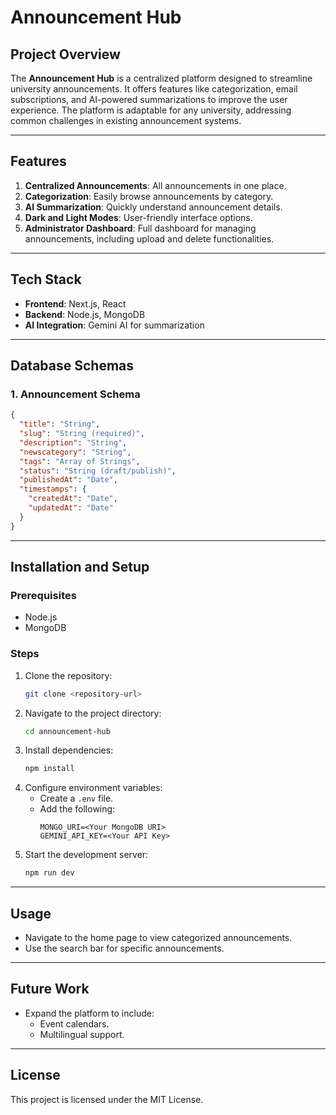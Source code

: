 # Announcement Hub

## Project Overview
The **Announcement Hub** is a centralized platform designed to streamline university announcements. It offers features like categorization, email subscriptions, and AI-powered summarizations to improve the user experience. The platform is adaptable for any university, addressing common challenges in existing announcement systems.

---

## Features

1. **Centralized Announcements**: All announcements in one place.
2. **Categorization**: Easily browse announcements by category.
3. **AI Summarization**: Quickly understand announcement details.
4. **Dark and Light Modes**: User-friendly interface options.
5. **Administrator Dashboard**: Full dashboard for managing announcements, including upload and delete functionalities.

---

## Tech Stack

- **Frontend**: Next.js, React
- **Backend**: Node.js, MongoDB
- **AI Integration**: Gemini AI for summarization

---

## Database Schemas

### 1. Announcement Schema
```json
{
  "title": "String",
  "slug": "String (required)",
  "description": "String",
  "newscategory": "String",
  "tags": "Array of Strings",
  "status": "String (draft/publish)",
  "publishedAt": "Date",
  "timestamps": {
    "createdAt": "Date",
    "updatedAt": "Date"
  }
}
```
---

## Installation and Setup

### Prerequisites
- Node.js
- MongoDB

### Steps
1. Clone the repository:
   ```bash
   git clone <repository-url>
   ```
2. Navigate to the project directory:
   ```bash
   cd announcement-hub
   ```
3. Install dependencies:
   ```bash
   npm install
   ```
4. Configure environment variables:
   - Create a `.env` file.
   - Add the following:
     ```
     MONGO_URI=<Your MongoDB URI>
     GEMINI_API_KEY=<Your API Key>
     ```
5. Start the development server:
   ```bash
   npm run dev
   ```

---

## Usage

- Navigate to the home page to view categorized announcements.
- Use the search bar for specific announcements.

---

## Future Work

- Expand the platform to include:
  - Event calendars.
  - Multilingual support.

---

## License
This project is licensed under the MIT License.
